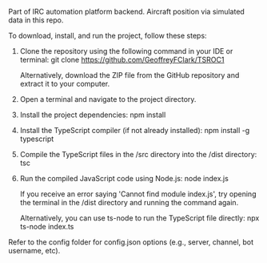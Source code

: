 Part of IRC automation platform backend. Aircraft position via simulated data in this repo.

To download, install, and run the project, follow these steps:

1. Clone the repository using the following command in your IDE or terminal:
   git clone https://github.com/GeoffreyFClark/TSROC1

   Alternatively, download the ZIP file from the GitHub repository and extract it to your computer.

2. Open a terminal and navigate to the project directory.

3. Install the project dependencies:
   npm install

4. Install the TypeScript compiler (if not already installed):
   npm install -g typescript

5. Compile the TypeScript files in the /src directory into the /dist directory:
   tsc

6. Run the compiled JavaScript code using Node.js:
   node index.js

   If you receive an error saying 'Cannot find module index.js', try opening the terminal in the /dist directory and running the command again.

   Alternatively, you can use ts-node to run the TypeScript file directly:
   npx ts-node index.ts

Refer to the config folder for config.json options (e.g., server, channel, bot username, etc).
